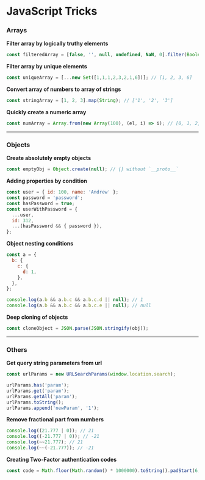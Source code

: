 # JavaScript Tricks

### Arrays

**Filter array by logically truthy elements**

```javascript
const filteredArray = [false, '', null, undefined, NaN, 0].filter(Boolean); // []
```

**Filter array by unique elements**

```javascript
const uniqueArray = [...new Set([1,1,1,2,3,2,1,6])]; // [1, 2, 3, 6]
```

**Convert array of numbers to array of strings**

```javascript
const stringArray = [1, 2, 3].map(String); // ['1', '2', '3']
```

**Quickly create a numeric array**

```javascript
const numArray = Array.from(new Array(100), (el, i) => i); // [0, 1, 2, ..., 99]
```

***

### Objects

**Create absolutely empty objects**

```javascript
const emptyObj = Object.create(null); // {} without `__proto__`
```

**Adding properties by condition**

```javascript
const user = { id: 100, name: 'Andrew' };
const password = 'password';
const hasPassword = true;
const userWithPassword = {
  ...user,
  id: 312,
  ...(hasPassword && { password }),
};
```

**Object nesting conditions**

```javascript
const a = {
  b: {
    c: {
      d: 1,
    },
  },
};

console.log(a.b && a.b.c && a.b.c.d || null); // 1
console.log(a.b && a.b.c && a.b.c.e || null); // null
```

**Deep cloning of objects**

```javascript
const cloneObject = JSON.parse(JSON.stringify(obj));
```

***

### Others

**Get query string parameters from url**

```javascript
const urlParams = new URLSearchParams(window.location.search);

urlParams.has('param');
urlParams.get('param');
urlParams.getAll('param');
urlParams.toString();
urlParams.append('newParam', '1');
```

**Remove fractional part from numbers**

```javascript
console.log((21.777 | 0)); // 21
console.log((-21.777 | 0)); // -21
console.log(~~21.777); // 21
console.log(~~(-21.777)); // -21
```

**Creating Two-Factor authentication codes**

```javascript
const code = Math.floor(Math.random() * 1000000).toString().padStart(6, "0"); // '034592'
```
